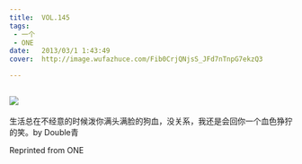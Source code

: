 ```yaml
---
title:	VOL.145
tags:
 - 一个
 - ONE
date:	2013/03/1 1:43:49
cover:	http://image.wufazhuce.com/Fib0CrjQNjsS_JFd7nTnpG7ekzQ3

---
```

![](http://image.wufazhuce.com/Fib0CrjQNjsS_JFd7nTnpG7ekzQ3)
---

生活总在不经意的时候泼你满头满脸的狗血，没关系，我还是会回你一个血色狰狞的笑。by Double青
 
Reprinted from ONE
